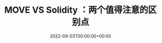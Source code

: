 ---
class: technology
title: MOVE VS Solidity ：两个值得注意的区别点
slug: https://mirror.xyz/0xaptosworld.eth/8ksYaaHmgCN-nQBBiBUVM5qD4dOU5mwWBrnuy4ED-RM
remark: technology/technology3
date: 2022-09-03T00:00:00+00:00
featuredImg: ../../images/featured/technology/move_vs_solidity.jpeg
---